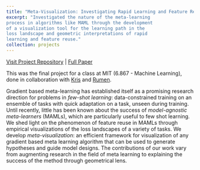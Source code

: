 ```yaml
---
title: "Meta-Visualization: Investigating Rapid Learning and Feature Reuse (2019)"
excerpt: "Investigated the nature of the meta-learning
process in algorithms like MAML through the development
of a visualization tool for the learning path in the
loss landscape and geometric interpretations of rapid
learning and feature reuse."
collection: projects
---
```

[Visit Project Repository](https://github.com/kristian-georgiev/867-Project) |
[Full Paper](https://rogerioagjr.github.io/files/6867-project.pdf)

This was the final project for a class at MIT
(6.867 - Machine Learning),
done in collaboration with [Kris](https://kristian-georgiev.github.io)
and [Rumen](http://super-ms.mit.edu/rumen.html).

Gradient based meta-learning has established itself as a
promising research direction for problems in
*few-shot learning*: data-constrained training on an
ensemble of tasks with quick adaptation on a task,
unseen during training. Until recently, little has been
known about the success of *model-agnostic meta-learners*
(MAMLs), which are particularly useful to few shot
learning. We shed light on the phenomenon of feature
reuse in MAMLs through empirical visualizations of the
loss landscapes of a variety of tasks. We develop
*meta-visualization*: an efficient framework for
visualization of any gradient based meta learning
algorithm that can be used to generate hypotheses and
guide model designs. The contributions of our work vary
from augmenting research in the field of meta learning
to explaining the success of the method through
geometrical lens.